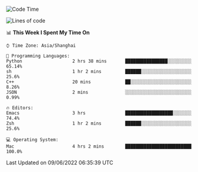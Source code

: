 <!--START_SECTION:waka-->
![Code Time](http://img.shields.io/badge/Code%20Time-719%20hrs%2021%20mins-blue)

![Lines of code](https://img.shields.io/badge/From%20Hello%20World%20I%27ve%20Written-22%20Thousand%20lines%20of%20code-blue)

📊 **This Week I Spent My Time On** 

```text
⌚︎ Time Zone: Asia/Shanghai

💬 Programming Languages: 
Python                   2 hrs 38 mins       ████████████████░░░░░░░░░   65.14% 
sh                       1 hr 2 mins         ██████░░░░░░░░░░░░░░░░░░░   25.6% 
C++                      20 mins             ██░░░░░░░░░░░░░░░░░░░░░░░   8.26% 
JSON                     2 mins              ░░░░░░░░░░░░░░░░░░░░░░░░░   0.99%

🔥 Editors: 
Emacs                    3 hrs               ██████████████████░░░░░░░   74.4% 
Zsh                      1 hr 2 mins         ██████░░░░░░░░░░░░░░░░░░░   25.6%

💻 Operating System: 
Mac                      4 hrs 2 mins        █████████████████████████   100.0%

```


 Last Updated on 09/06/2022 06:35:39 UTC
<!--END_SECTION:waka-->

